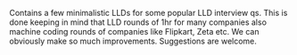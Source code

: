 Contains a few minimalistic LLDs for some popular LLD interview qs. This is done keeping in mind that LLD rounds of 1hr for many companies also machine coding rounds of companies like Flipkart, Zeta etc. We can obviously make so much improvements. Suggestions are welcome.